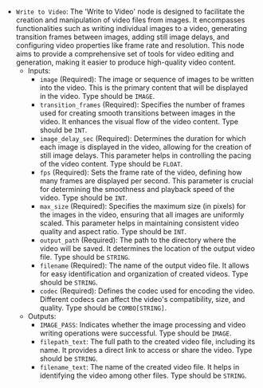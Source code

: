 - `Write to Video`: The 'Write to Video' node is designed to facilitate the creation and manipulation of video files from images. It encompasses functionalities such as writing individual images to a video, generating transition frames between images, adding still image delays, and configuring video properties like frame rate and resolution. This node aims to provide a comprehensive set of tools for video editing and generation, making it easier to produce high-quality video content.
    - Inputs:
        - `image` (Required): The image or sequence of images to be written into the video. This is the primary content that will be displayed in the video. Type should be `IMAGE`.
        - `transition_frames` (Required): Specifies the number of frames used for creating smooth transitions between images in the video. It enhances the visual flow of the video content. Type should be `INT`.
        - `image_delay_sec` (Required): Determines the duration for which each image is displayed in the video, allowing for the creation of still image delays. This parameter helps in controlling the pacing of the video content. Type should be `FLOAT`.
        - `fps` (Required): Sets the frame rate of the video, defining how many frames are displayed per second. This parameter is crucial for determining the smoothness and playback speed of the video. Type should be `INT`.
        - `max_size` (Required): Specifies the maximum size (in pixels) for the images in the video, ensuring that all images are uniformly scaled. This parameter helps in maintaining consistent video quality and aspect ratio. Type should be `INT`.
        - `output_path` (Required): The path to the directory where the video will be saved. It determines the location of the output video file. Type should be `STRING`.
        - `filename` (Required): The name of the output video file. It allows for easy identification and organization of created videos. Type should be `STRING`.
        - `codec` (Required): Defines the codec used for encoding the video. Different codecs can affect the video's compatibility, size, and quality. Type should be `COMBO[STRING]`.
    - Outputs:
        - `IMAGE_PASS`: Indicates whether the image processing and video writing operations were successful. Type should be `IMAGE`.
        - `filepath_text`: The full path to the created video file, including its name. It provides a direct link to access or share the video. Type should be `STRING`.
        - `filename_text`: The name of the created video file. It helps in identifying the video among other files. Type should be `STRING`.
